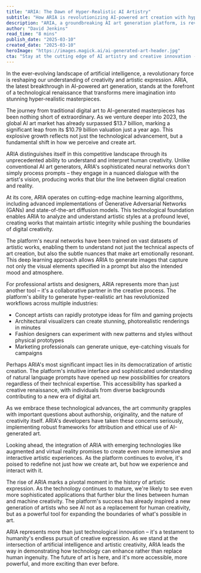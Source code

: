```yaml
---
title: "ARIA: The Dawn of Hyper-Realistic AI Artistry"
subtitle: "How ARIA is revolutionizing AI-powered art creation with hyper-realistic results"
description: "ARIA, a groundbreaking AI art generation platform, is revolutionizing creative expression with its ability to produce hyper-realistic masterpieces. By leveraging advanced machine learning algorithms and sophisticated neural networks, ARIA is democratizing art creation while transforming workflows across multiple industries. As the global AI art market exceeds $13.7 billion, ARIA stands at the forefront of a technological renaissance in artistic creativity."
author: "David Jenkins"
read_time: "8 mins"
publish_date: "2025-03-10"
created_date: "2025-03-10"
heroImage: "https://images.magick.ai/ai-generated-art-header.jpg"
cta: "Stay at the cutting edge of AI artistry and creative innovation - follow us on LinkedIn for exclusive insights, artist interviews, and the latest developments in AI-powered creative tools."
---
```


In the ever-evolving landscape of artificial intelligence, a revolutionary force is reshaping our understanding of creativity and artistic expression. ARIA, the latest breakthrough in AI-powered art generation, stands at the forefront of a technological renaissance that transforms mere imagination into stunning hyper-realistic masterpieces.

The journey from traditional digital art to AI-generated masterpieces has been nothing short of extraordinary. As we venture deeper into 2023, the global AI art market has already surpassed $13.7 billion, marking a significant leap from its $10.79 billion valuation just a year ago. This explosive growth reflects not just the technological advancement, but a fundamental shift in how we perceive and create art.

ARIA distinguishes itself in this competitive landscape through its unprecedented ability to understand and interpret human creativity. Unlike conventional AI art generators, ARIA's sophisticated neural networks don't simply process prompts – they engage in a nuanced dialogue with the artist's vision, producing works that blur the line between digital creation and reality.

At its core, ARIA operates on cutting-edge machine learning algorithms, including advanced implementations of Generative Adversarial Networks (GANs) and state-of-the-art diffusion models. This technological foundation enables ARIA to analyze and understand artistic styles at a profound level, creating works that maintain artistic integrity while pushing the boundaries of digital creativity.

The platform's neural networks have been trained on vast datasets of artistic works, enabling them to understand not just the technical aspects of art creation, but also the subtle nuances that make art emotionally resonant. This deep learning approach allows ARIA to generate images that capture not only the visual elements specified in a prompt but also the intended mood and atmosphere.

For professional artists and designers, ARIA represents more than just another tool – it's a collaborative partner in the creative process. The platform's ability to generate hyper-realistic art has revolutionized workflows across multiple industries:

- Concept artists can rapidly prototype ideas for film and gaming projects
- Architectural visualizers can create stunning, photorealistic renderings in minutes
- Fashion designers can experiment with new patterns and styles without physical prototypes
- Marketing professionals can generate unique, eye-catching visuals for campaigns

Perhaps ARIA's most significant impact lies in its democratization of artistic creation. The platform's intuitive interface and sophisticated understanding of natural language prompts have opened up new possibilities for creators regardless of their technical expertise. This accessibility has sparked a creative renaissance, with individuals from diverse backgrounds contributing to a new era of digital art.

As we embrace these technological advances, the art community grapples with important questions about authorship, originality, and the nature of creativity itself. ARIA's developers have taken these concerns seriously, implementing robust frameworks for attribution and ethical use of AI-generated art.

Looking ahead, the integration of ARIA with emerging technologies like augmented and virtual reality promises to create even more immersive and interactive artistic experiences. As the platform continues to evolve, it's poised to redefine not just how we create art, but how we experience and interact with it.

The rise of ARIA marks a pivotal moment in the history of artistic expression. As the technology continues to mature, we're likely to see even more sophisticated applications that further blur the lines between human and machine creativity. The platform's success has already inspired a new generation of artists who see AI not as a replacement for human creativity, but as a powerful tool for expanding the boundaries of what's possible in art.

ARIA represents more than just technological innovation – it's a testament to humanity's endless pursuit of creative expression. As we stand at the intersection of artificial intelligence and artistic creativity, ARIA leads the way in demonstrating how technology can enhance rather than replace human ingenuity. The future of art is here, and it's more accessible, more powerful, and more exciting than ever before.